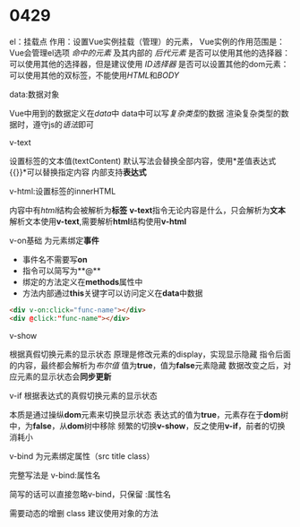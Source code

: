 # 0429

el：挂载点
作用：设置Vue实例挂载（管理）的元素，
Vue实例的作用范围是：Vue会管理el选项 *命中的元素* 及其内部的 *后代元素*
是否可以使用其他的选择器：可以使用其他的选择器，但是建议使用 *ID选择器*
是否可以设置其他的dom元素：可以使用其他的双标签，不能使用*HTML*和*BODY*

data:数据对象

Vue中用到的数据定义在*data*中
data中可以写*复杂类型*的数据
渲染复杂类型的数据时，遵守js的*语法*即可

v-text

设置标签的文本值(textContent)
默认写法会替换全部内容，使用*差值表达式{{}}*可以替换指定内容
内部支持**表达式**

v-html:设置标签的innerHTML

内容中有*html*结构会被解析为**标签**
**v-text**指令无论内容是什么，只会解析为**文本**
解析文本使用**v-text**,需要解析**html**结构使用**v-html**

v-on基础
为元素绑定**事件**

* 事件名不需要写**on**
* 指令可以简写为**@**
* 绑定的方法定义在**methods**属性中
* 方法内部通过**this**关键字可以访问定义在**data**中数据

```html
<div v-on:click="func-name"></div>
<div @click:"func-name"></div>
```
 
v-show

根据真假切换元素的显示状态
原理是修改元素的display，实现显示隐藏
指令后面的内容，最终都会解析为*布尔值*
值为**true**，值为**false**元素隐藏
数据改变之后，对应元素的显示状态会**同步更新**

v-if
根据表达式的真假切换元素的显示状态

本质是通过操纵**dom**元素来切换显示状态
表达式的值为**true**，元素存在于**dom**树中，为**false**，从**dom**树中移除
频繁的切换**v-show**，反之使用**v-if**，前者的切换消耗小

v-bind
为元素绑定属性（src title class）

完整写法是 v-bind:属性名

简写的话可以直接忽略v-bind，只保留 :属性名

需要动态的增删 class 建议使用对象的方法
